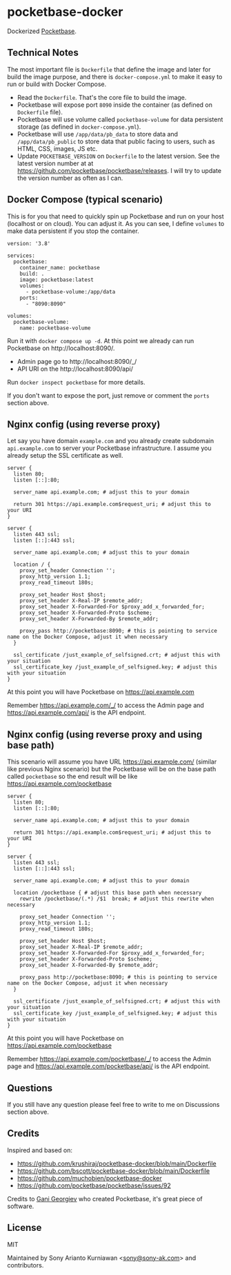 # pocketbase-docker

Dockerized [Pocketbase](https://github.com/pocketbase/pocketbase).

## Technical Notes

The most important file is `Dockerfile` that define the image and later for build the image purpose, and there is `docker-compose.yml` to make it easy to run or build with Docker Compose.

- Read the `Dockerfile`. That's the core file to build the image.
- Pocketbase will expose port `8090` inside the container (as defined on `Dockerfile` file).
- Pocketbase will use volume called `pocketbase-volume` for data persistent storage (as defined in `docker-compose.yml`).
- Pocketbase will use `/app/data/pb_data` to store data and `/app/data/pb_public` to store data that public facing to users, such as HTML, CSS, images, JS etc. 
- Update `POCKETBASE_VERSION` on `Dockerfile` to the latest version. See the latest version number at at https://github.com/pocketbase/pocketbase/releases. I will try to update the version number as often as I can.

## Docker Compose (typical scenario)

This is for you that need to quickly spin up Pocketbase and run on your host (localhost or on cloud). You can adjust it. As you can see, I define `volumes` to make data persistent if you stop the container.

```
version: '3.8'

services:
  pocketbase:
    container_name: pocketbase
    build: .
    image: pocketbase:latest
    volumes:
      - pocketbase-volume:/app/data
    ports:
      - "8090:8090"

volumes:
  pocketbase-volume:
    name: pocketbase-volume
```

Run it with `docker compose up -d`. At this point we already can run Pocketbase on http://localhost:8090/.
- Admin page go to http://localhost:8090/_/
- API URI on the http://localhost:8090/api/

Run `docker inspect pocketbase` for more details.

If you don't want to expose the port, just remove or comment the `ports` section above.

## Nginx config (using reverse proxy)

Let say you have domain `example.com` and you already create subdomain `api.example.com` to server your Pocketbase infrastructure. I assume you already setup the SSL certificate as well.

```
server {
  listen 80;
  listen [::]:80;
  
  server_name api.example.com; # adjust this to your domain

  return 301 https://api.example.com$request_uri; # adjust this to your URI
}

server {
  listen 443 ssl;
  listen [::]:443 ssl;

  server_name api.example.com; # adjust this to your domain

  location / {
    proxy_set_header Connection '';
    proxy_http_version 1.1;
    proxy_read_timeout 180s;

    proxy_set_header Host $host;
    proxy_set_header X-Real-IP $remote_addr;
    proxy_set_header X-Forwarded-For $proxy_add_x_forwarded_for;
    proxy_set_header X-Forwarded-Proto $scheme;
    proxy_set_header X-Forwarded-By $remote_addr;

    proxy_pass http://pocketbase:8090; # this is pointing to service name on the Docker Compose, adjust it when necessary
  }

  ssl_certificate /just_example_of_selfsigned.crt; # adjust this with your situation
  ssl_certificate_key /just_example_of_selfsigned.key; # adjust this with your situation
}
```

At this point you will have Pocketbase on https://api.example.com

Remember https://api.example.com/_/ to access the Admin page and https://api.example.com/api/ is the API endpoint.

## Nginx config (using reverse proxy and using base path)

This scenario will assume you have URL https://api.example.com/ (similar like previous Nginx scenario) but the Pocketbase will be on the base path called `pocketbase` so the end result will be like https://api.example.com/pocketbase

```
server {
  listen 80;
  listen [::]:80;
  
  server_name api.example.com; # adjust this to your domain

  return 301 https://api.example.com$request_uri; # adjust this to your URI
}

server {
  listen 443 ssl;
  listen [::]:443 ssl;

  server_name api.example.com; # adjust this to your domain

  location /pocketbase { # adjust this base path when necessary
    rewrite /pocketbase/(.*) /$1  break; # adjust this rewrite when necessary

    proxy_set_header Connection '';
    proxy_http_version 1.1;
    proxy_read_timeout 180s;

    proxy_set_header Host $host;
    proxy_set_header X-Real-IP $remote_addr;
    proxy_set_header X-Forwarded-For $proxy_add_x_forwarded_for;
    proxy_set_header X-Forwarded-Proto $scheme;
    proxy_set_header X-Forwarded-By $remote_addr;

    proxy_pass http://pocketbase:8090; # this is pointing to service name on the Docker Compose, adjust it when necessary
  }

  ssl_certificate /just_example_of_selfsigned.crt; # adjust this with your situation
  ssl_certificate_key /just_example_of_selfsigned.key; # adjust this with your situation
}
```

At this point you will have Pocketbase on https://api.example.com/pocketbase

Remember https://api.example.com/pocketbase/_/ to access the Admin page and https://api.example.com/pocketbase/api/ is the API endpoint.

## Questions

If you still have any question please feel free to write to me on Discussions section above.

## Credits

Inspired and based on:

- https://github.com/krushiraj/pocketbase-docker/blob/main/Dockerfile
- https://github.com/bscott/pocketbase-docker/blob/main/Dockerfile
- https://github.com/muchobien/pocketbase-docker
- https://github.com/pocketbase/pocketbase/issues/92

Credits to [Gani Georgiev](https://github.com/ganigeorgiev) who created Pocketbase, it's great piece of software.

## License

MIT

Maintained by Sony Arianto Kurniawan <<sony@sony-ak.com>> and contributors.
